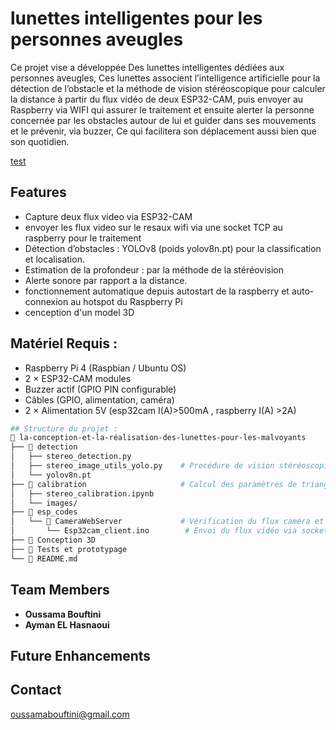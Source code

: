 # lunettes intelligentes pour les personnes aveugles

Ce projet vise a développée Des lunettes intelligentes dédiées aux personnes aveugles, Ces lunettes associent l’intelligence artificielle pour la détection de l’obstacle et la méthode de vision stéréoscopique pour calculer la distance à partir du flux vidéo de deux ESP32-CAM, puis envoyer  au Raspberry via WIFI qui assurer le traitement et ensuite alerter la personne concernée par les obstacles autour de lui et guider dans ses mouvements et le prévenir, via buzzer, Ce qui facilitera son déplacement aussi bien que son quotidien.

[test](docs/test.png)

## Features
- Capture deux flux video via ESP32-CAM
- envoyer les flux video sur le resaux wifi via une socket TCP au raspberry pour le traitement
- Détection d’obstacles : YOLOv8 (poids yolov8n.pt) pour la classification et localisation.
- Estimation de la profondeur : par la méthode de la stéréovision
- Alerte sonore par rapport a la distance.
- fonctionnement automatique depuis autostart de la raspberry et auto-connexion au hotspot du Raspberry Pi
- cenception d'un model 3D 

## Matériel Requis :
- Raspberry Pi 4 (Raspbian / Ubuntu OS)
- 2 × ESP32-CAM modules
- Buzzer actif (GPIO PIN configurable)
- Câbles (GPIO, alimentation, caméra)
- 2 × Alimentation 5V (esp32cam I(A)>500mA , raspberry I(A) >2A) 

```bash
## Structure du projet :
📁 la-conception-et-la-réalisation-des-lunettes-pour-les-malvoyants
├── 📂 detection
│   ├── stereo_detection.py
│   ├── stereo_image_utils_yolo.py    # Procédure de vision stéréoscopique
│   └── yolov8n.pt
├── 📂 calibration                     # Calcul des paramètres de triangulation
│   ├── stereo_calibration.ipynb
│   └── images/
├── 📂 esp_codes
│   └── 📂 CameraWebServer             # Vérification du flux caméra et capture d'images pour calibration
│       └── Esp32cam_client.ino        # Envoi du flux vidéo via socket TCP
├── 📂 Conception 3D
├── 📂 Tests et prototypage
└── 📜 README.md
```

## Team Members
- **Oussama Bouftini**
- **Ayman EL Hasnaoui**

## Future Enhancements


## Contact
oussamabouftini@gmail.com
